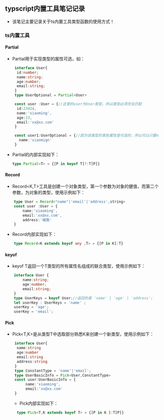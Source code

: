 ## typscript内置工具笔记记录

- 该笔记主要记录关于ts内置工具类型函数的使用方式！
### ts内置工具

#### Partial
- Partial用于实现类型的属性可选，如：
  
  ```typescript
   interface User{
    id:number;
    name:string;
    age:number;
    email:string;
   }
   type UserOptional = Partial<User>

   const user :User = {//这里的user为User类型，所以类型必须完全匹配
    id:23424,
    name:'xiaoming',
    age:23,
    email:'xx@xx.com'
   }

   const user1:UserOptional = {//因为该类型的某些属性是可选的，所以可以只要name属性
     name:'xiaomign'
   }
  ```

- Partial的内部实现如下：
  ```typescript
  type Partial<T> = {[P in keyof T]?:T[P]}
  ```


#### Record

- Record<K,T>工具是创建一个对象类型，第一个参数为对象的健值，而第二个参数，为对象的类型，使用示例如下：

```typescript
    type User = Record<"name"|'email'|'address',string>
    const user :User = {
        name:'xiaoming',
        email:'xx@xx.com',
        address:'城南'
    }
```

- Record内部实现如下：

```typescript
    type Record<K extends keyof any ,T> = {[P in K]:T}
```


#### keyof

- keyof T返回一个T类型的所有属性名组成的联合类型，使用示例如下：
```typescript
    interface User {
        name:string;
        age:number;
        email:string;
    }
    type UserKeys = keyof User;//返回的是 'name' | 'age' | 'address';
    let userKey : UserKeys = 'name' ;
    userKey = 'age';
    userKey = 'email';
```

#### Pick

- Pick<T,K>是从类型T中选取部分熟悉K来创建一个新类型，使用示例如下：
  ```typescript
   interface User{
    name:string
    age:number
    email:string
    address:string
   }
   type ConstantType = 'name'|'email';
   type UserBasicInfo = Pick<User,ConstantType>
   const user:UserBasicInfo = {
        name:'xiaoming',
        email:'xx@xx.com'
   } 
  ```

  - Pick内部实现如下：
  
  ```typescript
    type Pick<T,K extends keyof T> = {[P in K ]:T[P]}
  ```
